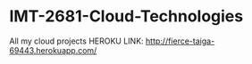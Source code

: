# IMT-2681-Cloud-Technologies
All my cloud projects
HEROKU LINK: http://fierce-taiga-69443.herokuapp.com/
